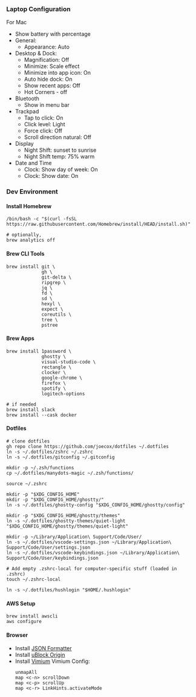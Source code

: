 ### Laptop Configuration

For Mac
* Show battery with percentage
* General:
  * Appearance: Auto
* Desktop & Dock:
  * Magnification: Off
  * Minimize: Scale effect
  * Minimize into app icon: On
  * Auto hide dock: On
  * Show recent apps: Off
  * Hot Corners - off
* Bluetooth
  * Show in menu bar
* Trackpad
  * Tap to click: On
  * Click level: Light
  * Force click: Off
  * Scroll direction natural: Off
* Display
  * Night Shift: sunset to sunrise
  * Night Shift temp: 75% warm
* Date and Time
  * Clock: Show day of week: On
  * Clock: Show date: On


### Dev Environment
#### Install Homebrew
```
/bin/bash -c "$(curl -fsSL https://raw.githubusercontent.com/Homebrew/install/HEAD/install.sh)"

# optionally,
brew analytics off
```

#### Brew CLI Tools
```
brew install git \
             gh \
             git-delta \
             ripgrep \
             jq \
             fd \
             sd \
             hexyl \
             expect \
             coreutils \
             tree \
             pstree
```

#### Brew Apps
```
brew install 1password \
             ghostty \
             visual-studio-code \
             rectangle \
             clocker \
             google-chrome \
             firefox \
             spotify \
             logitech-options

# if needed
brew install slack
brew install --cask docker
```

#### Dotfiles
```
# clone dotfiles
gh repo clone https://github.com/joecox/dotfiles ~/.dotfiles
ln -s ~/.dotfiles/zshrc ~/.zshrc
ln -s ~/.dotfiles/gitconfig ~/.gitconfig

mkdir -p ~/.zsh/functions
cp ~/.dotfiles/manydots-magic ~/.zsh/functions/

source ~/.zshrc

mkdir -p "$XDG_CONFIG_HOME"
mkdir -p "$XDG_CONFIG_HOME/ghostty/"
ln -s ~/.dotfiles/ghostty-config "$XDG_CONFIG_HOME/ghostty/config"

mkdir -p "$XDG_CONFIG_HOME/ghostty/themes"
ln -s ~/.dotfiles/ghostty-themes/quiet-light "$XDG_CONFIG_HOME/ghostty/themes/quiet-light"

mkdir -p ~/Library/Application\ Support/Code/User/
ln -s ~/.dotfiles/vscode-settings.json ~/Library/Application\ Support/Code/User/settings.json
ln -s ~/.dotfiles/vscode-keybindings.json ~/Library/Application\ Support/Code/User/keybindings.json

# Add empty .zshrc-local for computer-specific stuff (loaded in .zshrc)
touch ~/.zshrc-local

ln -s ~/.dotfiles/hushlogin "$HOME/.hushlogin"
```

#### AWS Setup
```
brew install awscli
aws configure
```

#### Browser
* Install [JSON Formatter](https://github.com/callumlocke/json-formatter)
* Install [uBlock Origin](https://github.com/gorhill/uBlock)
* Install [Vimium](https://github.com/philc/vimium)
  Vimium Config:
  ```
  unmapAll
  map <c-n> scrollDown
  map <c-p> scrollUp
  map <c-r> LinkHints.activateMode
  ```
